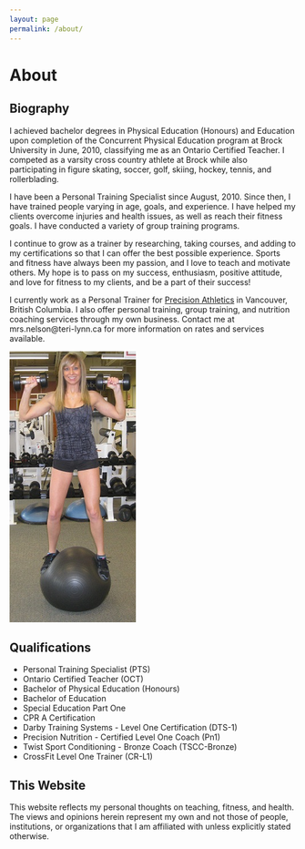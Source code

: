 ```yaml
---
layout: page
permalink: /about/
---
```


# About

## Biography
<div class="clearfix">
<div id="biography">
<p>I achieved bachelor degrees in Physical Education (Honours) and Education upon 
completion of the Concurrent Physical Education program at Brock University in 
June, 2010, classifying me as an Ontario Certified Teacher. I competed as a 
varsity cross country athlete at Brock while also participating in figure 
skating, soccer, golf, skiing, hockey, tennis, and rollerblading.</p>
<p>I have been a Personal Training Specialist since August, 2010. Since then, 
I have trained people varying in age, goals, and experience. I have helped 
my clients overcome injuries and health issues, as well as reach their fitness 
goals. I have conducted a variety of group training programs.</p>
<p>I continue to grow as a trainer by researching, taking courses, and adding to 
my certifications so that I can offer the best possible experience. Sports and 
fitness have always been my passion, and I love to teach and motivate others. 
My hope is to pass on my success, enthusiasm, positive attitude, and love for 
fitness to my clients, and be a part of their success!</p>
<p>I currently work as a Personal Trainer for 
<a href="http://www.precisionathletics.ca/">Precision Athletics</a> in Vancouver, 
British Columbia. I also offer personal training, group training, and nutrition coaching services through my own business. Contact me at mrs.nelson@teri-lynn.ca for more information on rates and services available.</p>
</div>
<aside>
  <div id="photo">
    <img src="/images/standing_on_SB.jpg" alt="Teri-Lynn Nelson">
  </div>
</aside>
</div>

## Qualifications

- Personal Training Specialist (PTS)
- Ontario Certified Teacher (OCT)
- Bachelor of Physical Education (Honours)
- Bachelor of Education
- Special Education Part One
- CPR A Certification
- Darby Training Systems - Level One Certification (DTS-1)
- Precision Nutrition - Certified Level One Coach (Pn1)
- Twist Sport Conditioning - Bronze Coach (TSCC-Bronze)
- CrossFit Level One Trainer (CR-L1) 

## This Website

This website reflects my personal thoughts on teaching, fitness, and health. 
The views and opinions herein represent my own and not those of people, 
institutions, or organizations that I am affiliated with unless explicitly 
stated otherwise.
